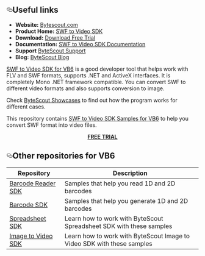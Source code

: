 <div id="readme" class="readme blob instapaper_body">
    <article class="markdown-body entry-content" itemprop="text">
<h2><a id="user-content-resources" class="anchor" href="#resources" aria-hidden="true"><svg aria-hidden="true" class="octicon octicon-link" height="16" version="1.1" viewBox="0 0 16 16" width="16"><path fill-rule="evenodd" d="M4 9h1v1H4c-1.5 0-3-1.69-3-3.5S2.55 3 4 3h4c1.45 0 3 1.69 3 3.5 0 1.41-.91 2.72-2 3.25V8.59c.58-.45 1-1.27 1-2.09C10 5.22 8.98 4 8 4H4c-.98 0-2 1.22-2 2.5S3 9 4 9zm9-3h-1v1h1c1 0 2 1.22 2 2.5S13.98 12 13 12H9c-.98 0-2-1.22-2-2.5 0-.83.42-1.64 1-2.09V6.25c-1.09.53-2 1.84-2 3.25C6 11.31 7.55 13 9 13h4c1.45 0 3-1.69 3-3.5S14.5 6 13 6z"></path></svg></a>Useful links</h2>
<ul>
<li><strong>Website:</strong> <a href="https://bytescout.com/">Bytescout.com</a></li>
<li><strong>Product Home:</strong> <a href="https://bytescout.com/products/developer/swftovideosdk/swftovideosdk.html">SWF to Video SDK</a></li>
<li><strong>Download:</strong> <a href="https://bytescout.com/download/web-installer">Download Free Trial</a></li>
<li><strong>Documentation:</strong> <a href="http://cdn.bytescout.com/help/BytescoutSWFToVideoSDK/index.html">SWF to Video SDK Documentation</a></li>
<li><strong>Support</strong> <a href="https://bytescout.zendesk.com/hc/en-us/requests/new">ByteScout Support</a></li>
<li><strong>Blog:</strong> <a href="https://bytescout.com/blog">ByteScout Blog</a></li>
</ul>
<p><a href="https://bytescout.com/products/developer/swftovideosdk/swftovideosdk.html">SWF to Video SDK for VB6</a> is a good developer tool that helps work with FLV and SWF formats, supports .NET and ActiveX interfaces. It is completely Mono .NET framework compatible. You can convert SWF to different video formats and also supports conversion to image.</p>
<p>Check <a href="https://github.com/bytescout/bytescout-showcases">ByteScout Showcases</a> to find out how the program works for different cases.
</p><p>This repository contains <a href="https://github.com/bytescout/swf-to-video-sdk-samples">SWF to Video SDK Samples for VB6</a> to help you convert SWF format into video files.</p>
<p align="center">
  <a title="Download SWF to Video SDK free trial" href="https://bytescout.com/download/web-installer">
  <strong>FREE TRIAL</strong></a>
</p>
<h2><a id="user-content-resources" class="anchor" href="#resources" aria-hidden="true"><svg aria-hidden="true" class="octicon octicon-link" height="16" version="1.1" viewBox="0 0 16 16" width="16"><path fill-rule="evenodd" d="M4 9h1v1H4c-1.5 0-3-1.69-3-3.5S2.55 3 4 3h4c1.45 0 3 1.69 3 3.5 0 1.41-.91 2.72-2 3.25V8.59c.58-.45 1-1.27 1-2.09C10 5.22 8.98 4 8 4H4c-.98 0-2 1.22-2 2.5S3 9 4 9zm9-3h-1v1h1c1 0 2 1.22 2 2.5S13.98 12 13 12H9c-.98 0-2-1.22-2-2.5 0-.83.42-1.64 1-2.09V6.25c-1.09.53-2 1.84-2 3.25C6 11.31 7.55 13 9 13h4c1.45 0 3-1.69 3-3.5S14.5 6 13 6z"></path></svg></a>Other repositories for VB6</h2>
<table>
<thead>
<tr>
<th>Repository</th>
<th>Description</th>
</tr>
</thead>
<tbody>
<tr>
<td><a href="https://github.com/bytescout/barcode-reader-sdk-samples-vb6">Barcode Reader SDK</a></td>
<td>Samples that help you read 1D and 2D barcodes</td>
</tr>
<tr>
<td><a href="https://github.com/bytescout/barcode-sdk-samples-vb6">Barcode SDK</a></td>
<td>Samples that help you generate 1D and 2D barcodes</td>
</tr>
<tr>
<td><a href="https://github.com/bytescout/spreadsheet-sdk-samples-vb6">Spreadsheet SDK</a></td>
<td>Learn how to work with ByteScout Spreadsheet SDK with these samples</td>
</tr>
<tr>
<td><a href="https://github.com/bytescout/image-to-video-sdk-samples-vb6">Image to Video SDK</a></td>
<td>Learn how to work with ByteScout Image to Video SDK with these samples</td>
</tr></tbody></table>
</article>
  </div>
